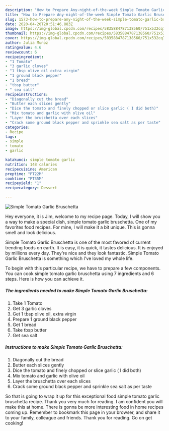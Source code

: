 ```yaml
---
description: "How to Prepare Any-night-of-the-week Simple Tomato Garlic Bruschetta"
title: "How to Prepare Any-night-of-the-week Simple Tomato Garlic Bruschetta"
slug: 1573-how-to-prepare-any-night-of-the-week-simple-tomato-garlic-bruschetta
date: 2020-04-20T20:51:46.883Z
image: https://img-global.cpcdn.com/recipes/5835884787138560/751x532cq70/simple-tomato-garlic-bruschetta-recipe-main-photo.jpg
thumbnail: https://img-global.cpcdn.com/recipes/5835884787138560/751x532cq70/simple-tomato-garlic-bruschetta-recipe-main-photo.jpg
cover: https://img-global.cpcdn.com/recipes/5835884787138560/751x532cq70/simple-tomato-garlic-bruschetta-recipe-main-photo.jpg
author: Julia Munoz
ratingvalue: 4.6
reviewcount: 6
recipeingredient:
- "1 Tomato"
- "3 garlic cloves"
- "1 tbsp olive oil extra virgin"
- "1 ground black pepper"
- "1 bread"
- "tbsp butter"
- " sea salt"
recipeinstructions:
- "Diagonally cut the bread"
- "Butter each slices gently"
- "Dice the tomato and finely chopped or slice garlic ( I did both)"
- "Mix tomato and garlic with olive oil"
- "Layer the bruschetta over each slices"
- "Crack some ground black pepper and sprinkle sea salt as per taste"
categories:
- Recipe
tags:
- simple
- tomato
- garlic

katakunci: simple tomato garlic 
nutrition: 148 calories
recipecuisine: American
preptime: "PT22M"
cooktime: "PT35M"
recipeyield: "1"
recipecategory: Dessert

---
```



![Simple Tomato Garlic Bruschetta](https://img-global.cpcdn.com/recipes/5835884787138560/751x532cq70/simple-tomato-garlic-bruschetta-recipe-main-photo.jpg)

Hey everyone, it is Jim, welcome to my recipe page. Today, I will show you a way to make a special dish, simple tomato garlic bruschetta. One of my favorites food recipes. For mine, I will make it a bit unique. This is gonna smell and look delicious.

Simple Tomato Garlic Bruschetta is one of the most favored of current trending foods on earth. It is easy, it is quick, it tastes delicious. It is enjoyed by millions every day. They're nice and they look fantastic. Simple Tomato Garlic Bruschetta is something which I've loved my whole life.




To begin with this particular recipe, we have to prepare a few components. You can cook simple tomato garlic bruschetta using 7 ingredients and 6 steps. Here is how you can achieve it.

<!--inarticleads1-->

##### The ingredients needed to make Simple Tomato Garlic Bruschetta:

1. Take 1 Tomato
1. Get 3 garlic cloves
1. Get 1 tbsp olive oil, extra virgin
1. Prepare 1 ground black pepper
1. Get 1 bread
1. Take tbsp butter
1. Get  sea salt




<!--inarticleads2-->

##### Instructions to make Simple Tomato Garlic Bruschetta:

1. Diagonally cut the bread
1. Butter each slices gently
1. Dice the tomato and finely chopped or slice garlic ( I did both)
1. Mix tomato and garlic with olive oil
1. Layer the bruschetta over each slices
1. Crack some ground black pepper and sprinkle sea salt as per taste




So that is going to wrap it up for this exceptional food simple tomato garlic bruschetta recipe. Thank you very much for reading. I am confident you will make this at home. There is gonna be more interesting food in home recipes coming up. Remember to bookmark this page in your browser, and share it to your family, colleague and friends. Thank you for reading. Go on get cooking!
